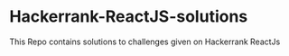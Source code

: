# Hackerrank-ReactJS-solutions
This Repo contains solutions to challenges given on Hackerrank ReactJs 

